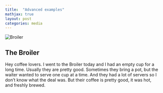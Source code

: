 ```yaml
---
title:  "Advanced examples"
mathjax: true
layout: post
categories: media
---
```


![Broiler](/images/broiler.JPG)


## The Broiler

Hey coffee lovers. I went to the Broiler today and I had an empty cup for a long time. Usually they are pretty good. Sometimes they bring a pot, but the waiter wanted to serve one cup at a time. And they had a lot of servers so I don’t know what the deal was. But their coffee is pretty good, it was hot, and freshly brewed.